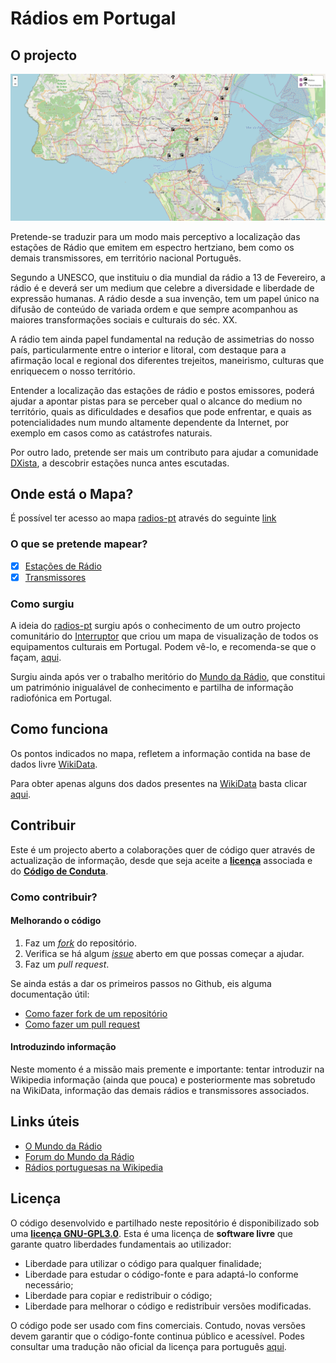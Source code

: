 # Rádios em Portugal

## O projecto

[![mapa-exemplo](./assets/screenshots/snapshott.png)](https://opedromandrade.github.io/radios-pt/mapa)

Pretende-se traduzir para um modo mais perceptivo a localização das estações de Rádio que emitem em espectro hertziano, bem como os demais transmissores, em território nacional Português.

Segundo a UNESCO, que instituiu o dia mundial da rádio a 13 de Fevereiro, a rádio é e deverá ser um medium que celebre a diversidade e liberdade de expressão humanas. A rádio desde a sua invenção, tem um papel único na difusão de conteúdo de variada ordem e que sempre acompanhou as maiores transformações sociais e culturais do séc. XX.

A rádio tem ainda papel fundamental na redução de assimetrias do nosso país, particularmente entre o interior e litoral, com destaque para a afirmação local e regional dos diferentes trejeitos, maneirismo, culturas que enriquecem o nosso território.

Entender a localização das estações de rádio e postos emissores, poderá ajudar a apontar pistas para se perceber qual o alcance do medium no território, quais as dificuldades e desafios que pode enfrentar, e quais as potencialidades num mundo altamente dependente da Internet, por exemplo em casos como as catástrofes naturais.

Por outro lado, pretende ser mais um contributo para ajudar a comunidade [DXista](https://pt.wikipedia.org/wiki/DX#Dexismo), a descobrir estações nunca antes escutadas.

## Onde está o Mapa?

É possível ter acesso ao mapa [radios-pt](https://opedromandrade.github.io/radios-pt) através do seguinte [link](https://opedromandrade.github.io/radios-pt/mapa)

### O que se pretende mapear?

- [x] [Estações de Rádio](https://opedromandrade.github.io/radios-pt/mapa?categories=radios)
- [x] [Transmissores](https://opedromandrade.github.io/radios-pt/mapa?categories=transmitter)

### Como surgiu

A ideia do [radios-pt](https://opedromandrade.github.io/radios-pt) surgiu após o conhecimento de um outro projecto comunitário do [Interruptor](https://interruptor.pt/) que criou um mapa de visualização de todos os equipamentos culturais em Portugal. Podem vê-lo, e recomenda-se que o façam, [aqui](https://github.com/InterruptorPt/ate-onde-chega-cultura).

Surgiu ainda após ver o trabalho meritório do [Mundo da Rádio](http://mundodaradio.com/), que constitui um património inigualável de conhecimento e partilha de informação radiofónica em Portugal.

## Como funciona
Os pontos indicados no mapa, refletem a informação contida na base de dados livre [WikiData](https://www.wikidata.org/).

Para obter apenas alguns dos dados presentes na [WikiData](https://www.wikidata.org/) basta clicar [aqui](https://opedromandrade.github.io/radios-pt/query-exemplo-tabela-wikidata).

## Contribuir

Este é um projecto aberto a colaborações quer de código quer através de actualização de informação, desde que seja aceite a **[licença](LICENSE)** associada e do **[Código de Conduta](code_of_conduct.md)**.

### Como contribuir?

#### Melhorando o código
1. Faz um *[fork](https://github.com/InterruptorPt/ate-onde-chega-cultura/fork)* do repositório.
2. Verifica se há algum *[issue](https://github.com/InterruptorPt/ate-onde-chega-cultura/issues)* aberto em que possas começar a ajudar.
3. Faz um *pull request*.

Se ainda estás a dar os primeiros passos no Github, eis alguma documentação útil:

- [Como fazer fork de um repositório](https://docs.github.com/en/free-pro-team@latest/github/getting-started-with-github/fork-a-repo)
- [Como fazer um pull request](https://docs.github.com/pt/free-pro-team@latest/github/collaborating-with-issues-and-pull-requests/creating-a-pull-request)

#### Introduzindo informação
Neste momento é a missão mais premente e importante: tentar introduzir na Wikipedia informação (ainda que pouca) e posteriormente mas sobretudo na WikiData, informação das demais rádios e transmissores associados.

## Links úteis
- [O Mundo da Rádio](http://mundodaradio.com/)
- [Forum do Mundo da Rádio](http://www.mundodaradio.org/forum)
- [Rádios portuguesas na Wikipedia](https://pt.wikipedia.org/wiki/Categoria:Esta%C3%A7%C3%B5es_de_r%C3%A1dio_de_Portugal)

## Licença

O código desenvolvido e partilhado neste repositório é disponibilizado sob uma **[licença GNU-GPL3.0](LICENSE)**. Esta é uma licença de **software livre** que garante quatro liberdades fundamentais ao utilizador:

- Liberdade para utilizar o código para qualquer finalidade;
- Liberdade para estudar o código-fonte e para adaptá-lo conforme necessário;
- Liberdade para copiar e redistribuir o código;
- Liberdade para melhorar o código e redistribuir versões modificadas.

O código pode ser usado com fins comerciais. Contudo, novas versões devem garantir que o código-fonte continua público e acessível.
Podes consultar uma tradução não oficial da licença para português [aqui](http://licencas.softwarelivre.org/gpl-3.0.pt-br.html).

